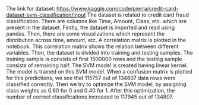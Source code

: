 The link for dataset: https://www.kaggle.com/code/pierra/credit-card-dataset-svm-classification/input
The dataset is related to credit card fraud classification. There are columns like Time, Amount, Class, etc. which are present in the dataset.
Firstly, the dataset is imported and read using pandas.
Then, there are some visualizations which represent the distribution across time, amount, etc.
A correlation matrix is plotted in the notebook. This correlation matrix shows the relation between different variables. 
Then, the dataset is divided into training and testing samples. The training sample is consists of first 1500000 rows and the testing sample consists of remaining half.
The SVM model is created having linear kernel. The model is trained on this SVM model. 
When a confusion matrix is plotted for this predictions, we see that 115757 out of 134807 data rows were classified correctly.
Then we try to optimize the SVM model, by assigning class weights as 0.60 for 0 and 0.40 for 1.
After this optimization, the number of correct classifications increased to 117945 out of 134807.
